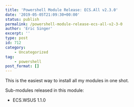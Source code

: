 ```yaml
---
title: 'Powershell Module Release: ECS.All v2.3.0'
date: '2019-05-05T21:09:30+00:00'
status: publish
permalink: /powershell-module-release-ecs-all-v2-3-0
author: 'Eric Singer'
excerpt: ''
type: post
id: 712
category:
    - Uncategorized
tag:
    - powershell
post_format: []
---
```

 This is the easiest way to install all my modules in one shot.

Sub-modules released in this module:

- ECS.WSUS 1.1.0